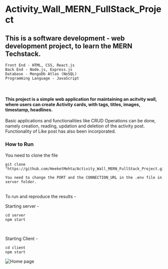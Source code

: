 # Activity_Wall_MERN_FullStack_Project

## This is a software development - web development project, to learn the MERN Techstack.
```
Front End - HTML, CSS, React.js
Back End - Node.js, Express.js
Database - MongoDb Atlas (NoSQL)
Programming Language - JavaScript
```
<br />

#### This project is a simple web application for maintaining an acitvity wall, where users can create Activity cards, with tags, titles, images, timestamp, headlines.

Basic applications and functionalities like CRUD Operations can be done, namely creation, reading, updation and deletion of the activity post.
Functionality of Like post has also been incorporated.
<br />
### How to Run
You need to clone the file
```
git clone "https://github.com/HeeketMehta/Activity_Wall_MERN_FullStack_Project.git"

You need to change the PORT and the CONNECTION_URL in the .env file in server folder.
```
<br />
To run and reproduce the results - <br />

Starting server - 
```
cd server
npm start 
```
<br />


Starting Client - 
```
cd client
npm start 
```

![Home page](https://github.com/HeeketMehta/Activity_Wall_MERN_FullStack_Project/blob/master/Home%20page.png)

